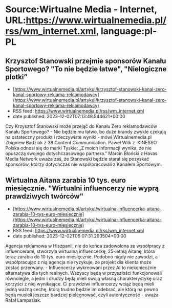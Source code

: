 # Source:Wirtualne Media - Internet, URL:https://www.wirtualnemedia.pl/rss/wm_internet.xml, language:pl-PL

## Krzysztof Stanowski przejmie sponsorów Kanału Sportowego? "To nie będzie łatwe", "Nielogiczne plotki”
 - [https://www.wirtualnemedia.pl/artykul/krzysztof-stanowski-kanal-zero-kanal-sportowy-reklama-reklamodawcy](https://www.wirtualnemedia.pl/artykul/krzysztof-stanowski-kanal-zero-kanal-sportowy-reklama-reklamodawcy)
 - RSS feed: https://www.wirtualnemedia.pl/rss/wm_internet.xml
 - date published: 2023-12-02T07:13:48.544621+00:00

Czy Krzysztof Stanowski może przejąć do Kanału Zero reklamodawców Kanału Sportowego? - Nie będzie mu łatwo, bo duże brandy zwykle czekają na ostateczny produkt i rzeczywiste wyniki - mówi Wirtualnemedia.pl Zbigniew Badziak z 38 Content Communication. Paweł Wilk z  KINESSO Polska odnosi się do marki Tyskie: „Z moich informacji wynika, że nie opuszczą swojego dotychczasowego partnera.” Marcin Błoński z Havas Media Network uważa zaś, że Stanowski będzie starał się pozyskać sponsorów, którzy dotychczas nie współpracowali z Kanałem Sportowym.

## Wirtualna Aitana zarabia 10 tys. euro miesięcznie. "Wirtualni influencerzy nie wyprą prawdziwych twórców"
 - [https://www.wirtualnemedia.pl/artykul/wirtualna-influencerka-aitana-zarabia-10-tys-euro-miesiecznie](https://www.wirtualnemedia.pl/artykul/wirtualna-influencerka-aitana-zarabia-10-tys-euro-miesiecznie)
 - RSS feed: https://www.wirtualnemedia.pl/rss/wm_internet.xml
 - date published: 2023-12-02T06:07:31.293504+00:00

Agencja reklamowa w Hiszpanii, nie do końca zadowolona ze współpracy z influencerami, stworzyła wirtualną influencerkę, 25-letnią Aitanę, która teraz zarabia do 10 tys. euro miesięcznie. Podobno nigdy nie zawodzi, a współpracując z nią agencja nie ryzykuje, że projekt dla klienta może zostać przerwany. - Influencerzy wykreowani przez AI to niekoniecznie alternatywa dla tych realnych. Wszyscy będą w przyszłości funkcjonowali równolegle, a jedni i drudzy będą mieli swoją własną charakterystykę oraz korzyści z niej wynikające. Ci prawdziwi influencerzy wciąż będą mieli jedną ważną cechę, którą trudno będzie im odebrać, ale którą na pewno będą musieli jeszcze bardziej pielęgnować, czyli autentyczność - uważa Rafał Lampasiak.

